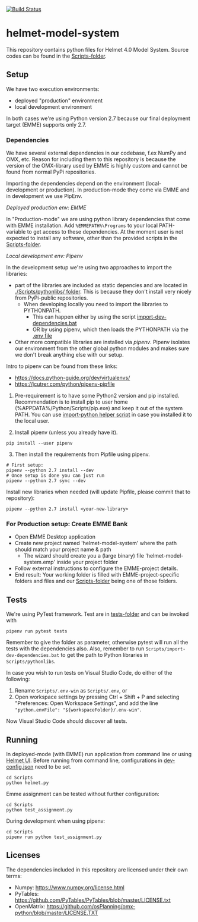 [![Build Status](https://travis-ci.org/HSLdevcom/helmet-model-system.svg?branch=master)](https://travis-ci.org/HSLdevcom/helmet-model-system)


# helmet-model-system

This repository contains python files for Helmet 4.0 Model System. Source codes can be found in the [Scripts-folder](Scripts).

## Setup

We have two execution environments:
- deployed "production" environment
- local development environment

In both cases we're using Python version 2.7 because our final deployment target (EMME) supports only 2.7.

### Dependencies

We have several external dependencies in our codebase, f.ex NumPy and OMX, etc. Reason for including them to this repository is because the version of the OMX-library used by EMME is highly custom and cannot be found from normal PyPi repositories.

Importing the dependencies depend on the environment (local-development or production). In production-mode they come via EMME and in development we use PipEnv.


*Deployed production env: EMME*

In "Production-mode" we are using python library dependencies that come with EMME installation.
Add ```%EMMEPATH%\Programs``` to your local PATH-variable to get access to these dependencies.
At the moment user is not expected to install any software, other than the provided scripts in the [Scripts-folder](Scripts).


*Local development env: Pipenv*

In the development setup we're using two approaches to import the libraries:

- part of the libraries are included as static depencies and are located in [./Scripts/pythonlibs/ folder](./Scripts/pythonlibs/). This is because they don't install very nicely from PyPi-public repositories.
  - When developing locally you need to import the libraries to PYTHONPATH.
    - This can happen either by using the script [import-dev-dependencies.bat](./Scripts/import-dev-dependencies.bat)
	- OR by using pipenv, which then loads the PYTHONPATH via the [.env file](./Scripts/.env)
- Other more compatible libraries are installed via *pipenv*. Pipenv isolates our environment from the other global python modules and makes sure we don't break anything else with our setup.   

Intro to pipenv can be found from these links:
- https://docs.python-guide.org/dev/virtualenvs/
- https://jcutrer.com/python/pipenv-pipfile

1) Pre-requirement is to have some Python2 version and pip installed. Recommendation is to install
pip to user home (%APPDATA%/Python/Scripts/pip.exe) and keep it out of the system PATH.
You can use [import-python helper script](Scripts/import-python.bat) in case you installed it to the local user.

2) Install pipenv (unless you already have it).   

```   
pip install --user pipenv
```

3) Then install the requirements from Pipfile using pipenv.  

```   
# First setup:
pipenv --python 2.7 install --dev
# Once setup is done you can just run
pipenv --python 2.7 sync --dev
```

Install new libraries when needed (will update Pipfile, please commit that to repository):

```   
pipenv --python 2.7 install <your-new-library>
```


### For Production setup: Create EMME Bank

- Open EMME Desktop application
- Create new project named 'helmet-model-system' where the path should match your project name & path
  - The wizard should create you a (large binary) file 'helmet-model-system.emp' inside your project folder
- Follow external instructions to configure the EMME-project details.
- End result: Your working folder is filled with EMME-project-specific folders and files and
our [Scripts-folder](Scripts) being one of those folders.


## Tests

We're using PyTest framework. Test are in [tests-folder](Scripts/tests) and can be invoked with

```   
pipenv run pytest tests
```

Remember to give the folder as parameter, otherwise pytest will run all the tests with the dependencies also. Also, remember to run `Scripts/import-dev-dependencies.bat` to get the path to Python libraries in `Scripts/pythonlibs`.

In case you wish to run tests on Visual Studio Code, do either of the following:

1. Rename `Scripts/.env-win` as `Scripts/.env`, or
2. Open workspace settings by pressing Ctrl + Shift + P and selecting "Preferences: Open Workspace Settings", and add the line `"python.envFile": "${workspaceFolder}/.env-win"`.

Now Visual Studio Code should discover all tests.

## Running

In deployed-mode (with EMME) run application from command line or using [Helmet UI](https://github.com/HSLdevcom/helmet-ui). Before running from command line, configurations in [dev-config.json](Scripts/dev-config.json) need to be set.

```
cd Scripts
python helmet.py
```

Emme assignment can be tested without further configuration:

```   
cd Scripts
python test_assignment.py
```   

During development when using pipenv:

```   
cd Scripts
pipenv run python test_assignment.py
```   

## Licenses

The dependencies included in this repository are licensed under their own terms:

- Numpy: https://www.numpy.org/license.html
- PyTables: https://github.com/PyTables/PyTables/blob/master/LICENSE.txt
- OpenMatrix: https://github.com/osPlanning/omx-python/blob/master/LICENSE.TXT
